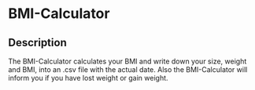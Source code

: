 # BMI-Calculator

## Description

The BMI-Calculator calculates your BMI and write down your size, weight and BMI,
into an .csv file with the actual date.
Also the BMI-Calculator will inform you if you have lost weight or gain weight.
